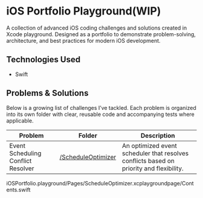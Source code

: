 # iOS Portfolio Playground(WIP)

A collection of advanced iOS coding challenges and solutions created in Xcode playground. Designed as a portfolio to demonstrate problem-solving, architecture, and best practices for modern iOS development.

## Technologies Used
- Swift

## Problems & Solutions

Below is a growing list of challenges I’ve tackled. Each problem is organized into its own folder with clear, reusable code and accompanying tests where applicable.

| Problem                  | Folder                  | Description                                      |
|--------------------------|-------------------------|--------------------------------------------------|
| Event Scheduling Conflict Resolver | [/ScheduleOptimizer](iOSPortfolio.playground/Pages/ScheduleOptimizer.xcplaygroundpage) | An optimized event scheduler that resolves conflicts based on priority and flexibility. |

iOSPortfolio.playground/Pages/ScheduleOptimizer.xcplaygroundpage/Contents.swift
